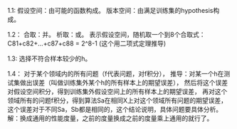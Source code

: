 1.1:
假设空间：由可能的函数构成。
版本空间：由满足训练集的hypothesis构成。

1.2：
合取：并。
析取：或。
表示假设空间，随机取一个到8个合取式：C81+c82+...+c87+c88 = 2^8-1 (这个用二项式定理推导)

1.3:
选择不符合样本较少的h。

1.4：
对于某个领域内的所有问题（f代表问题，对f积分），
推导：对某一个h在测试集做出误差（叫做训练集外某个h的所有样本上的期望误差），
然后将这个误差对假设空间积分，得到训练集外假设空间上的所有样本上的期望误差，
再对这个领域所有的问题f积分，得到算法Sa在相同X上对这个领域所有问题的期望误差，
这个误差对于不同Sa，Sb都是相同的，这个结论说明，具体问题要具体分析。
解：换成通用的性能度量，之前的度量换成之前的度量乘上通用的就行了。